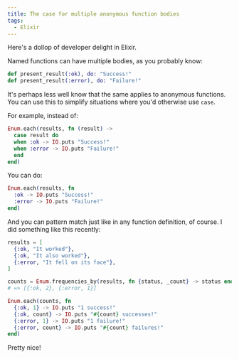 ```yaml
---
title: The case for multiple anonymous function bodies
tags:
  - Elixir
---
```


Here's a dollop of developer delight in Elixir.

Named functions can have multiple bodies, as you probably know:

``` elixir
def present_result(:ok), do: "Success!"
def present_result(:error), do: "Failure!"
```

It's perhaps less well know that the same applies to anonymous functions. You can use this to simplify situations where you'd otherwise use `case`.

For example, instead of:

``` elixir
Enum.each(results, fn (result) ->
  case result do
  when :ok -> IO.puts "Success!"
  when :error -> IO.puts "Failure!"
  end
end)
```

You can do:

``` elixir
Enum.each(results, fn
  :ok -> IO.puts "Success!"
  :error -> IO.puts "Failure!"
end)
```

And you can pattern match just like in any function definition, of course. I did something like this recently:

``` elixir
results = [
  {:ok, "It worked"},
  {:ok, "It also worked"},
  {:error, "It fell on its face"},
]

counts = Enum.frequencies_by(results, fn {status, _count} -> status end)
# => [{:ok, 2}, {:error, 1}]

Enum.each(counts, fn
  {:ok, 1} -> IO.puts "1 success!"
  {:ok, count} -> IO.puts "#{count} successes!"
  {:error, 1} -> IO.puts "1 failure!"
  {:error, count} -> IO.puts "#{count} failures!"
end)
```

Pretty nice!
